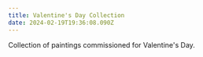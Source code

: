 ```yaml
---
title: Valentine's Day Collection
date: 2024-02-19T19:36:08.090Z
---
```

Collection of paintings commissioned for Valentine's Day.
